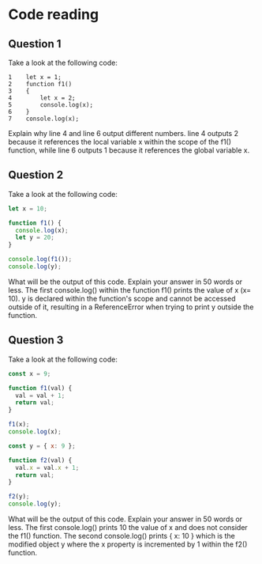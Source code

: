 # Code reading

## Question 1

Take a look at the following code:

```
1    let x = 1;
2    function f1()
3    {
4        let x = 2;
5        console.log(x);
6    }
7    console.log(x);
```

Explain why line 4 and line 6 output different numbers.
line 4 outputs 2 because it references the local variable x within the scope of the f1() function, while line 6 outputs 1 because it references the global variable x. 
## Question 2

Take a look at the following code:

```js
let x = 10;

function f1() {
  console.log(x);
  let y = 20;
}

console.log(f1());
console.log(y);
```

What will be the output of this code. Explain your answer in 50 words or less.
The first console.log() within the function f1() prints the value of x (x= 10). y is declared within the function's scope and cannot be accessed outside of it, resulting in a ReferenceError when trying to print y outside the function.
## Question 3

Take a look at the following code:

```js
const x = 9;

function f1(val) {
  val = val + 1;
  return val;
}

f1(x);
console.log(x);

const y = { x: 9 };

function f2(val) {
  val.x = val.x + 1;
  return val;
}

f2(y);
console.log(y);
```

What will be the output of this code. Explain your answer in 50 words or less.
The first console.log() prints 10 the value of x and does not consider the f1() function. The second console.log() prints { x: 10 } which is the modified object y where the x property is incremented by 1 within the f2() function.